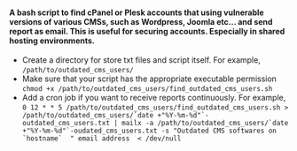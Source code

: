 #### A bash script to find cPanel or Plesk accounts that using vulnerable versions of various CMSs, such as Wordpress, Joomla etc... and send report as email. This is useful for securing accounts. Especially in shared hosting environments.

 * Create a directory for store txt files and script itself. For example, ```/path/to/outdated_cms_users/``` 
 * Make sure that your script has the appropriate executable permission ```chmod +x /path/to/outdated_cms_users/find_outdated_cms_users.sh```
 * Add a cron job if you want to receive reports continuously. For example, ```0 12 * * 5 /path/to/outdated_cms_users/find_outdated_cms_users.sh > /path/to/outdated_cms_users/`date +"%Y-%m-%d"`-outdated_cms_users.txt | mailx -a /path/to/outdated_cms_users/`date +"%Y-%m-%d"`-oudated_cms_users.txt -s "Outdated CMS softwares on `hostname`  " email address  < /dev/null```
